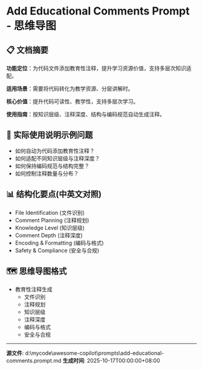 # Add Educational Comments Prompt - 思维导图

## 📋 文档摘要

**功能定位**：为代码文件添加教育性注释，提升学习资源价值，支持多层次知识适配。

**适用场景**：需要将代码转化为教学资源、分层讲解时。

**核心价值**：提升代码可读性、教学性，支持多层次学习。

**使用指南**：按知识层级、注释深度、结构与编码规范自动生成注释。

## 🎯 实际使用说明示例问题

- 如何自动为代码添加教育性注释？
- 如何适配不同知识层级与注释深度？
- 如何保持编码规范与结构完整？
- 如何控制注释数量与分布？

## 📊 结构化要点(中英文对照)

- File Identification (文件识别)
- Comment Planning (注释规划)
- Knowledge Level (知识层级)
- Comment Depth (注释深度)
- Encoding & Formatting (编码与格式)
- Safety & Compliance (安全与合规)

## 🗺️ 思维导图格式

- 教育性注释生成
  - 文件识别
  - 注释规划
  - 知识层级
  - 注释深度
  - 编码与格式
  - 安全与合规

---
**源文件**: d:\mycode\awesome-copilot\prompts\add-educational-comments.prompt.md
**生成时间**: 2025-10-17T00:00:00+08:00
